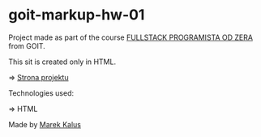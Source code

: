 # goit-markup-hw-01

Project made as part of the course [FULLSTACK PROGRAMISTA OD ZERA](https://goit.global/pl/courses/fullstackonline/?utm_source=main-site) from GOIT.

This sit is created only in HTML.

=> [Strona projektu](https://marektg.github.io/goit-markup-hw-01//)

Technologies used:

=> HTML



Made by [Marek Kalus](www.linkedin.com/in/marek-kalus-61a240247)
